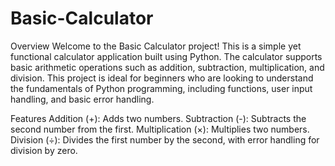 # Basic-Calculator

Overview
Welcome to the Basic Calculator project! This is a simple yet functional calculator application built using Python. The calculator supports basic arithmetic operations such as addition, subtraction, multiplication, and division. This project is ideal for beginners who are looking to understand the fundamentals of Python programming, including functions, user input handling, and basic error handling.

Features
Addition (+): Adds two numbers.
Subtraction (-): Subtracts the second number from the first.
Multiplication (×): Multiplies two numbers.
Division (÷): Divides the first number by the second, with error handling for division by zero.
